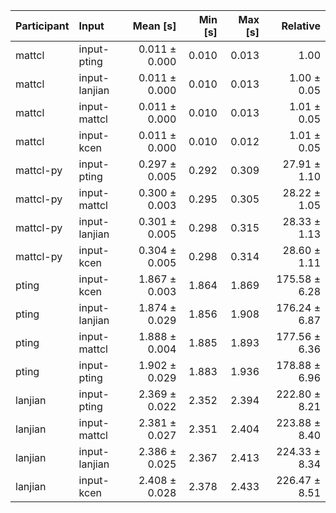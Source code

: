 | Participant | Input | Mean [s] | Min [s] | Max [s] | Relative |
|:---|:---|---:|---:|---:|---:|
| mattcl | input-pting | 0.011 ± 0.000 | 0.010 | 0.013 | 1.00 |
| mattcl | input-lanjian | 0.011 ± 0.000 | 0.010 | 0.013 | 1.00 ± 0.05 |
| mattcl | input-mattcl | 0.011 ± 0.000 | 0.010 | 0.013 | 1.01 ± 0.05 |
| mattcl | input-kcen | 0.011 ± 0.000 | 0.010 | 0.012 | 1.01 ± 0.05 |
| mattcl-py | input-pting | 0.297 ± 0.005 | 0.292 | 0.309 | 27.91 ± 1.10 |
| mattcl-py | input-mattcl | 0.300 ± 0.003 | 0.295 | 0.305 | 28.22 ± 1.05 |
| mattcl-py | input-lanjian | 0.301 ± 0.005 | 0.298 | 0.315 | 28.33 ± 1.13 |
| mattcl-py | input-kcen | 0.304 ± 0.005 | 0.298 | 0.314 | 28.60 ± 1.11 |
| pting | input-kcen | 1.867 ± 0.003 | 1.864 | 1.869 | 175.58 ± 6.28 |
| pting | input-lanjian | 1.874 ± 0.029 | 1.856 | 1.908 | 176.24 ± 6.87 |
| pting | input-mattcl | 1.888 ± 0.004 | 1.885 | 1.893 | 177.56 ± 6.36 |
| pting | input-pting | 1.902 ± 0.029 | 1.883 | 1.936 | 178.88 ± 6.96 |
| lanjian | input-pting | 2.369 ± 0.022 | 2.352 | 2.394 | 222.80 ± 8.21 |
| lanjian | input-mattcl | 2.381 ± 0.027 | 2.351 | 2.404 | 223.88 ± 8.40 |
| lanjian | input-lanjian | 2.386 ± 0.025 | 2.367 | 2.413 | 224.33 ± 8.34 |
| lanjian | input-kcen | 2.408 ± 0.028 | 2.378 | 2.433 | 226.47 ± 8.51 |
